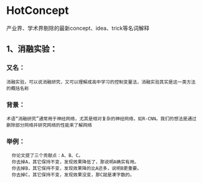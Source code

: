 # HotConcept
产业界、学术界剔除的最新concept、idea、trick等名词解释

## 1、消融实验：
### 又名：
    消融实验，可以说消融研究，又可以理解成高中学习的控制变量法，消融实验其实是这一类方法的概括名称
### 背景：
    术语“消融研究”通常用于神经网络，尤其是相对复杂的神经网络，如R-CNN。我们的想法是通过删除部分网络并研究网络的性能来了解网络
### 举例：
      你论文提了三个贡献点：A、B、C。
      你去掉A，其它保持不变，发现效果降低了，那说明A确实有用。
      你去掉B，其它保持不变，发现效果降的比A还多，说明B更重要。
      你去掉C，其它保持不变，发现效果没变，那C就是凑字数的。
